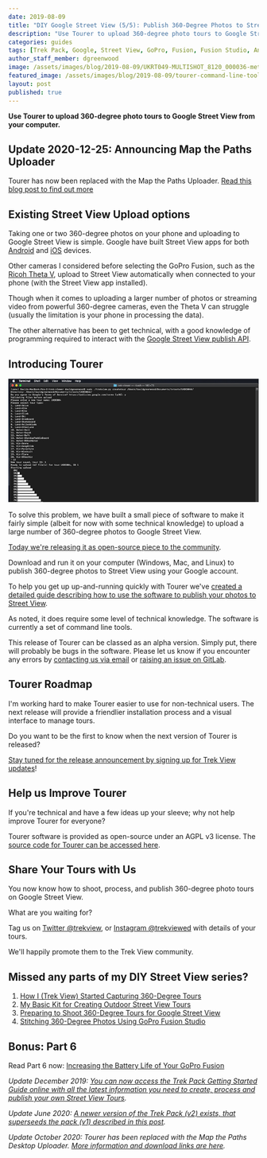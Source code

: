 ```yaml
---
date: 2019-08-09
title: "DIY Google Street View (5/5): Publish 360-Degree Photos to Street View"
description: "Use Tourer to upload 360-degree photo tours to Google Street View from your computer."
categories: guides
tags: [Trek Pack, Google, Street View, GoPro, Fusion, Fusion Studio, Anker, PowerCore, Tourer, Map the Paths]
author_staff_member: dgreenwood
image: /assets/images/blog/2019-08-09/UKRT049-MULTISHOT_8120_000036-meta.jpg
featured_image: /assets/images/blog/2019-08-09/tourer-command-line-tools-example.jpg
layout: post
published: true
---
```


**Use Tourer to upload 360-degree photo tours to Google Street View from your computer.**

## Update 2020-12-25: Announcing Map the Paths Uploader

Tourer has now been replaced with the Map the Paths Uploader. [Read this blog post to find out more](/blog/2020/map-the-paths-desktop-uploader)

## Existing Street View Upload options

Taking one or two 360-degree photos on your phone and uploading to Google Street View is simple. Google have built Street View apps for both [Android](https://play.google.com/store/apps/details?id=com.google.android.street) and [iOS](https://apps.apple.com/gb/app/google-street-view/id904418768) devices.

Other cameras I considered before selecting the GoPro Fusion, such as the [Ricoh Theta V](https://theta360.com/en/about/theta/v.html), upload to Street View automatically when connected to your phone (with the Street View app installed).

Though when it comes to uploading a larger number of photos or streaming video from powerful 360-degree cameras, even the Theta V can struggle (usually the limitation is your phone in processing the data).

The other alternative has been to get technical, with a good knowledge of programming required to interact with the [Google Street View publish API](https://developers.google.com/streetview/publish/).

## Introducing Tourer

<img class="img-fluid" src="/assets/images/blog/2019-08-09/tourer-command-line-tools-example.jpg" alt="Trek View  Tourer CLI Example" title="Trek View Tourer CLI Example" />

To solve this problem, we have built a small piece of software to make it fairly simple (albeit for now with some technical knowledge) to upload a large number of 360-degree photos to Google Street View.

[Today we're releasing it as open-source piece to the community](https://github.com/trek-view/tourer).

Download and run it on your computer (Windows, Mac, and Linux) to publish 360-degree photos to Street View using your Google account.

To help you get up up-and-running quickly with Tourer we've [created a detailed guide describing how to use the software to publish your photos to Street View](https://github.com/trek-view/tourer).

As noted, it does require some level of technical knowledge. The software is currently a set of command line tools.

This release of Tourer can be classed as an alpha version. Simply put, there will probably be bugs in the software. Please let us know if you encounter any errors by [contacting us via email](/contact) or [raising an issue on GitLab](https://github.com/trek-view/tourer/issues).

## Tourer Roadmap

I'm working hard to make Tourer easier to use for non-technical users. The next release will provide a friendlier installation process and a visual interface to manage tours.

Do you want to be the first to know when the next version of Tourer is released?

[Stay tuned for the release announcement by signing up for Trek View updates](https://landing.mailerlite.com/webforms/landing/i5h6l6)!

## Help us Improve Tourer

If you're technical and have a few ideas up your sleeve; why not help improve Tourer for everyone?

Tourer software is provided as open-source under an AGPL v3 license. The [source code for Tourer can be accessed here](https://github.com/trek-view/tourer).

## Share Your Tours with Us

You now know how to shoot, process, and publish 360-degree photo tours on Google Street View.

What are you waiting for?

Tag us on [Twitter @trekview](https://twitter.com/trekview), or [Instagram @trekviewed](https://www.instagram.com/trekviewed/) with details of your tours.

We'll happily promote them to the Trek View community.

## Missed any parts of my DIY Street View series?

1. [How I (Trek View) Started Capturing 360-Degree Tours](/blog/2019/diy-google-street-view-part-1-how-trek-view-started)
2. [My Basic Kit for Creating Outdoor Street View Tours](/blog/2019/diy-google-street-view-part-2-my-street-view-kit)
3. [Preparing to Shoot 360-Degree Tours for Google Street View](/blog/2019/diy-google-street-view-part-3-preparing-to-shoot)
4. [Stitching 360-Degree Photos Using GoPro Fusion Studio](/blog/2019/diy-google-street-view-part-4-processing-photos/)

## Bonus: Part 6

Read Part 6 now: [Increasing the Battery Life of Your GoPro Fusion](/blog/2019/diy-google-street-view-part-6-increasing-gopro-fusion-battery-life)

_Update December 2019: [You can now access the Trek Pack Getting Started Guide online with all the latest information you need to create, process and publish your own Street View Tours](/trek-pack/version-one)._

_Update June 2020: [A newer version of the Trek Pack (v2) exists, that superseeds the pack (v1) described in this post](/blog/2020/announcing-trek-pack-v2)._

_Update October 2020: Tourer has been replaced with the Map the Paths Desktop Uploader. [More information and download links are here](/blog/2020/map-the-paths-desktop-uploader)._